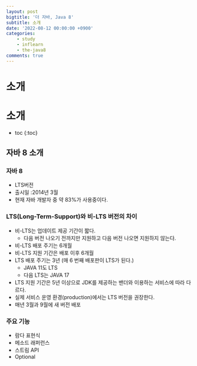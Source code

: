 ```yaml
---
layout: post
bigtitle: '더 자바, Java 8'
subtitle: 소개
date: '2022-08-12 00:00:00 +0900'
categories:
    - study
    - inflearn
    - the-java8
comments: true
---
```


# 소개

# 소개
* toc
{:toc}


## 자바 8 소개

### 자바 8 
+ LTS버전
+ 출시일 :2014년 3월
+ 현재 자바 개발자 중 약 83%가 사용중이다.

### LTS(Long-Term-Support)와 비-LTS 버전의 차이
+ 비-LTS는 업데이트 제공 기간이 짧다.
  + 다음 버전 나오기 전까지만 지원하고 다음 버전 나오면 지원하지 않는다.
+ 비-LTS 배포 주기는 6개월
+ 비-LTS 지원 기간은 배포 이후 6개월
+ LTS 배포 주기는 3년 (매 6 번째 배포판이 LTS가 된다.)
  + JAVA 11도 LTS
  + 다음 LTS는 JAVA 17
+ LTS 지원 기간은 5년 이상으로 JDK를 제공하는 밴더와 이용하는 서비스에 따라 다르다.
+ 실제 서비스 운영 환경(production)에서는 LTS 버전을 권장한다.
+ 매년 3월과 9월에 새 버전 배포

### 주요 기능
+ 람다 표현식
+ 메소드 래퍼런스
+ 스트림 API
+ Optional<T>

